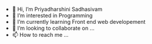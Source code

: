 - 👋 Hi, I’m Priyadharshini Sadhasivam
- 👀 I’m interested in Programming
- 🌱 I’m currently learning Front end web developement
- 💞️ I’m looking to collaborate on ...
- 📫 How to reach me ...

<!---
webdesignl/webdesignl is a ✨ special ✨ repository because its `README.md` (this file) appears on your GitHub profile.
You can click the Preview link to take a look at your changes.
--->
